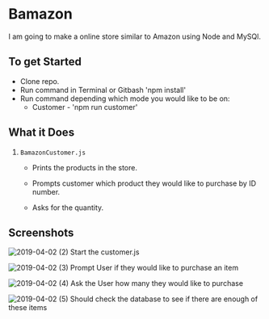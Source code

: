 # Bamazon
I am going to make a online store similar to Amazon using Node and MySQl.
## To get Started
- Clone repo.
- Run command in Terminal or Gitbash 'npm install'
- Run command depending which mode you would like to be on:
    * Customer - 'npm run customer'
## What it Does
1. `BamazonCustomer.js`

    * Prints the products in the store.

    * Prompts customer which product they would like to purchase by ID number.

    * Asks for the quantity.


## Screenshots
![2019-04-02 (2)](https://user-images.githubusercontent.com/46547200/55450716-0cd52600-559e-11e9-8f22-bf29cac733bb.png)
Start the customer.js

![2019-04-02 (3)](https://user-images.githubusercontent.com/46547200/55450753-3d1cc480-559e-11e9-97d9-5e21875018d8.png)
Prompt User if they would like to purchase an item

![2019-04-02 (4)](https://user-images.githubusercontent.com/46547200/55450799-65a4be80-559e-11e9-8ff6-1fcd4a7618bc.png)
Ask the User how many they would like to purchase

![2019-04-02 (5)](https://user-images.githubusercontent.com/46547200/55450842-908f1280-559e-11e9-9637-53ed70c02db5.png)
Should check the database to see if there are enough of these items
